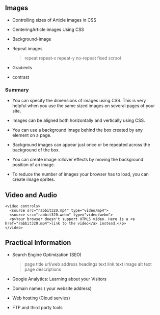 ## Images

- Controlling sizes of Article images in CSS
  
- CenteringArticle images Using CSS
  
- Background-image
  
- Repeat images
  >repeat
  >repeat-x
  >repeat-y
  >no-repeat
  >fixed
  >scrool

- Gradients
  
- contrast

### Summary

- You can specify the dimensions of images using CSS. This is very helpful when you use the same sized images on several pages of your site.
  
- Images can be aligned both horizontally and vertically using CSS.
  
- You can use a background image behind the box created by any element on a page.
  
- Background images can appear just once or be repeated across the background of the box.
  
- You can create image rollover effects by moving the background position of an image.
  
- To reduce the number of images your browser has to load, you can create image sprites.



## Video and Audio

```
<video controls>
  <source src="rabbit320.mp4" type="video/mp4">
  <source src="rabbit320.webm" type="video/webm">
  <p>Your browser doesn't support HTML5 video. Here is a <a href="rabbit320.mp4">link to the video</a> instead.</p>
</video>
```



## Practical Information

- Search Engine Optimization (SEO)
  
  >page title
  >url/web address
  >headings
  >text
  >link text
  >image alt text
  >page descriptions

- Google Analytics: Learning about your Visitors
- Domain names ( your website address)
- Web hosting (Cloud servies)
- FTP and third party tools
  

